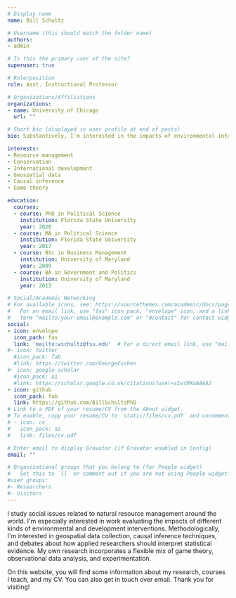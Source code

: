 ```yaml
---
# Display name
name: Bill Schultz

# Username (this should match the folder name)
authors:
- admin

# Is this the primary user of the site?
superuser: true

# Role/position
role: Asst. Instructional Professor

# Organizations/Affiliations
organizations:
- name: University of Chicago
  url: ""

# Short bio (displayed in user profile at end of posts)
bio: Substantively, I'm interested in the impacts of environmental interventions, as well as the relationship between diversity and natural resource management. Methodologically, I'm interested in geospatial data, causal inference, and game theory.

interests:
- Resource management
- Conservation
- International development
- Geospatial data
- Causal inference
- Game theory

education:
  courses:
  - course: PhD in Political Science
    institution: Florida State University
    year: 2020
  - course: MA in Political Science
    institution: Florida State University
    year: 2017
  - course: BSc in Business Management
    institution: University of Maryland
    year: 2009
  - course: BA in Government and Politics
    institution: University of Maryland
    year: 2013

# Social/Academic Networking
# For available icons, see: https://sourcethemes.com/academic/docs/page-builder/#icons
#   For an email link, use "fas" icon pack, "envelope" icon, and a link in the
#   form "mailto:your-email@example.com" or "#contact" for contact widget.
social:
- icon: envelope
  icon_pack: fas
  link: 'mailto:wschultz@fsu.edu'  # For a direct email link, use "mailto:test@example.org".
#- icon: twitter
  #icon_pack: fab
  #link: https://twitter.com/GeorgeCushen
#- icon: google-scholar
  #icon_pack: ai
  #link: https://scholar.google.co.uk/citations?user=sIwtMXoAAAAJ
- icon: github
  icon_pack: fab
  link: https://github.com/BillSchultzPhD
# Link to a PDF of your resume/CV from the About widget.
# To enable, copy your resume/CV to `static/files/cv.pdf` and uncomment the lines below.
# - icon: cv
#   icon_pack: ai
#   link: files/cv.pdf

# Enter email to display Gravatar (if Gravatar enabled in Config)
email: ""

# Organizational groups that you belong to (for People widget)
#   Set this to `[]` or comment out if you are not using People widget.
#user_groups:
#- Researchers
#- Visitors
---
```


I study social issues related to natural resource management around the world. I'm especially interested in work evaluating the impacts of different kinds of environmental and development interventions. Methodologically, I'm interested in geospatial data collection, causal inference techniques, and debates about how applied researchers should interpret statistical evidence. My own research incorporates a flexible mix of game theory, observational data analysis, and experimentation.

On this website, you will find some information about my research, courses I teach, and my CV. You can also get in touch over email. Thank you for visiting!
